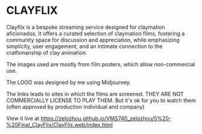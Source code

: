 # CLAYFLIX

Clayflix is a bespoke streaming service designed for claymation aficionados. It offers a curated selection of claymation films, fostering a community space for discussion and appreciation, while emphasizing simplicity, user engagement, and an intimate connection to the cratfsmanship of clay animation.

The images used are mostly from film posters, which allow non-commercial use.

The LOGO was designed by me using Midjourney.

The links leads to sites in which the films are screened. THEY ARE NOT COMMERCIALLY LICENSE TO PLAY THEM. But it's ok for you to watch them (often approved by production individual and company)

View it live at https://zelozhou.github.io/VMS740_zelozhou/5%20-%20Final_ClayFlix/ClayFlix.web/index.html
